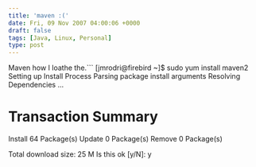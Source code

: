 ```yaml
---
title: 'maven :('
date: Fri, 09 Nov 2007 04:00:06 +0000
draft: false
tags: [Java, Linux, Personal]
type: post
---
```


Maven how I loathe the.```
\[jmrodri@firebird ~\]$ sudo yum install maven2
Setting up Install Process
Parsing package install arguments
Resolving Dependencies
...

Transaction Summary
=============================================================================
Install     64 Package(s)
Update       0 Package(s)
Remove       0 Package(s)

Total download size: 25 M
Is this ok \[y/N\]: y
```Why must you depend on the world!